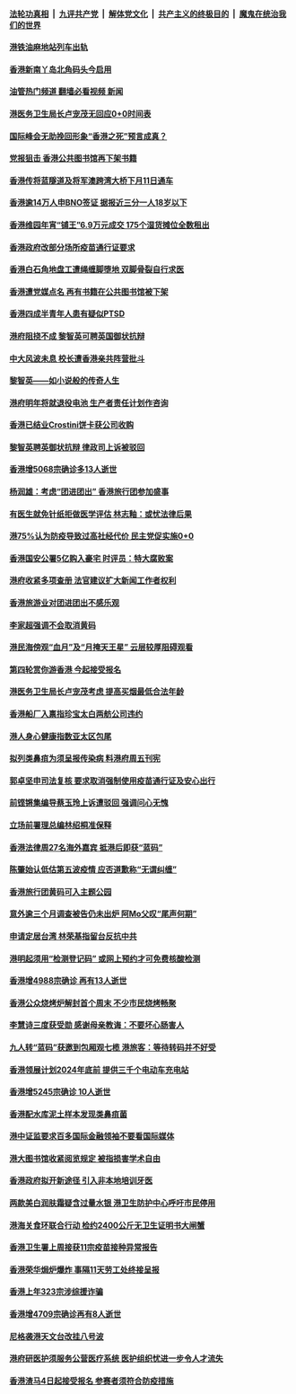 ####  [法轮功真相](../../../../basic/blob/master/README.md?t=11141102) &nbsp;|&nbsp; [九评共产党](../../../../9ping.md/blob/master/README.md?t=11141102) &nbsp;|&nbsp; [解体党文化](../../../../jtdwh.md/blob/master/README.md?t=11141102)  &nbsp;|&nbsp; [共产主义的终极目的](../../../../gczydzjmd.md/blob/master/README.md?t=11141102) &nbsp;|&nbsp; [魔鬼在统治我们的世界](../../../../mgztzwmdsj.md/blob/master/README.md?t=11141102) 

#### [港铁油麻地站列车出轨](../pages/nsc415/n13865262.md?t=11141102) 

#### [香港新南丫岛北角码头今启用](../pages/nsc415/n13865258.md?t=11141102) 

#### [油管热门频道 翻墙必看视频 新闻](http://129.146.143.75:81/youtube.html?11141102)

#### [港医务卫生局长卢宠茂无回应0+0时间表](../pages/nsc415/n13865254.md?t=11141102) 

#### [国际峰会无助挽回形象“香港之死”预言成真？](../pages/nsc415/n13864010.md?t=11141102) 

#### [党报狙击 香港公共图书馆再下架书籍](../pages/nsc415/n13864021.md?t=11141102) 

#### [香港传将蓝隧道及将军澳跨湾大桥下月11日通车](../pages/nsc415/n13863829.md?t=11141102) 

#### [香港逾14万人申BNO签证 据报近三分一人18岁以下](../pages/nsc415/n13863819.md?t=11141102) 

#### [香港维园年宵“铺王”6.9万元成交 175个湿货摊位全数租出](../pages/nsc415/n13863801.md?t=11141102) 

#### [香港政府改部分场所疫苗通行证要求](../pages/nsc415/n13863791.md?t=11141102) 

#### [香港白石角地盘工遭绳缠脚堕地 双脚骨裂自行求医](../pages/nsc415/n13863787.md?t=11141102) 

#### [香港遭党媒点名 再有书籍在公共图书馆被下架](../pages/nsc415/n13863775.md?t=11141102) 

#### [香港四成半青年人患有疑似PTSD](../pages/nsc415/n13863757.md?t=11141102) 

#### [港府阻挠不成 黎智英可聘英国御状抗辩](../pages/nsc415/n13863307.md?t=11141102) 

#### [中大风波未息 校长遭香港亲共阵营批斗](../pages/nsc415/n13863273.md?t=11141102) 

#### [黎智英——如小说般的传奇人生](../pages/nsc415/n13862305.md?t=11141102) 

#### [港府明年将就退役电池 生产者责任计划作咨询](../pages/nsc415/n13862986.md?t=11141102) 

#### [香港已结业Crostini饼卡获公司收购](../pages/nsc415/n13862983.md?t=11141102) 

#### [黎智英聘英御状抗辩 律政司上诉被驳回](../pages/nsc415/n13862982.md?t=11141102) 

#### [香港增5068宗确诊多13人逝世](../pages/nsc415/n13862975.md?t=11141102) 

#### [杨润雄：考虑“团进团出” 香港旅行团参加盛事](../pages/nsc415/n13862963.md?t=11141102) 

#### [有医生就免针纸拒做医学评估 林志釉：或忧法律后果](../pages/nsc415/n13862955.md?t=11141102) 

#### [港75%认为防疫导致过高社经代价 民主党促实施0+0](../pages/nsc415/n13862944.md?t=11141102) 

#### [香港国安公署5亿购入豪宅 时评员：特大腐败案](../pages/nsc415/n13862466.md?t=11141102) 

#### [港府收紧多项查册 法官建议扩大新闻工作者权利](../pages/nsc415/n13862425.md?t=11141102) 

#### [香港旅游业对团进团出不感乐观](../pages/nsc415/n13862235.md?t=11141102) 

#### [李家超强调不会取消黄码](../pages/nsc415/n13862211.md?t=11141102) 

#### [港民海傍观“血月”及“月掩天王星” 云层较厚阻碍观看](../pages/nsc415/n13862189.md?t=11141102) 

#### [第四轮赏你游香港 今起接受报名](../pages/nsc415/n13862177.md?t=11141102) 

#### [港医务卫生局长卢宠茂考虑 提高买烟最低合法年龄](../pages/nsc415/n13862171.md?t=11141102) 

#### [香港船厂入禀指珍宝太白两舫公司违约](../pages/nsc415/n13862166.md?t=11141102) 

#### [港人身心健康指数亚太区包尾](../pages/nsc415/n13862160.md?t=11141102) 

#### [拟列类鼻疽为须呈报传染病 料港府周五刊宪](../pages/nsc415/n13862158.md?t=11141102) 

#### [郭卓坚申司法复核 要求取消强制使用疫苗通行证及安心出行](../pages/nsc415/n13861496.md?t=11141102) 

#### [前铿锵集编导蔡玉玲上诉遭驳回 强调问心无愧](../pages/nsc415/n13861489.md?t=11141102) 

#### [立场前署理总编林绍桐准保释](../pages/nsc415/n13861479.md?t=11141102) 

#### [香港法律周27名海外嘉宾 抵港后即获“蓝码”](../pages/nsc415/n13861473.md?t=11141102) 

#### [陈肇始认低估第五波疫情 应否道歉称“无谓纠缠”](../pages/nsc415/n13861459.md?t=11141102) 

#### [香港旅行团黄码可入主题公园](../pages/nsc415/n13861446.md?t=11141102) 

#### [意外逾三个月调查被告仍未出炉 阿Mo父叹“尾声何期”](../pages/nsc415/n13860825.md?t=11141102) 

#### [申请定居台湾 林荣基指留台反抗中共](../pages/nsc415/n13860817.md?t=11141102) 

#### [港明起须用“检测登记码” 或网上预约才可免费核酸检测](../pages/nsc415/n13860763.md?t=11141102) 

#### [香港增4988宗确诊 再有13人逝世](../pages/nsc415/n13860755.md?t=11141102) 

#### [香港公众烧烤炉解封首个周末 不少市民烧烤畅聚](../pages/nsc415/n13860741.md?t=11141102) 

#### [李慧诗三度获受勋 感谢母亲教诲：不要坏心肠害人](../pages/nsc415/n13860735.md?t=11141102) 

#### [九人转“蓝码”获邀到包厢观七榄 港旅客：等待转码并不好受](../pages/nsc415/n13860726.md?t=11141102) 

#### [香港领展计划2024年底前 提供三千个电动车充电站](../pages/nsc415/n13859169.md?t=11141102) 

#### [香港增5245宗确诊 10人逝世](../pages/nsc415/n13859167.md?t=11141102) 

#### [香港配水库泥土样本发现类鼻疽菌](../pages/nsc415/n13859153.md?t=11141102) 

#### [港中证监要求百多国际金融领袖不要看国际媒体](../pages/nsc415/n13858621.md?t=11141102) 

#### [港大图书馆收紧阅览规定 被指损害学术自由](../pages/nsc415/n13858458.md?t=11141102) 

#### [香港政府拟开新途径 引入非本地培训牙医](../pages/nsc415/n13858299.md?t=11141102) 

#### [两款美白润肤霜疑含过量水银 港卫生防护中心呼吁市民停用](../pages/nsc415/n13858289.md?t=11141102) 

#### [港海关食环联合行动 检约2400公斤无卫生证明书大闸蟹](../pages/nsc415/n13858286.md?t=11141102) 

#### [香港卫生署上周接获11宗疫苗接种异常报告](../pages/nsc415/n13858278.md?t=11141102) 

#### [香港荣华焗炉爆炸 事隔11天劳工处终接呈报](../pages/nsc415/n13858269.md?t=11141102) 

#### [香港上年323宗涉综援诈骗](../pages/nsc415/n13858267.md?t=11141102) 

#### [香港增4709宗确诊再有8人逝世](../pages/nsc415/n13858258.md?t=11141102) 

#### [尼格袭港天文台改挂八号波](../pages/nsc415/n13858249.md?t=11141102) 

#### [港府研医护须服务公营医疗系统 医护组织忧进一步令人才流失](../pages/nsc415/n13857522.md?t=11141102) 

#### [香港渣马4日起接受报名 参赛者须符合防疫措施](../pages/nsc415/n13857510.md?t=11141102) 

<img src='http://gfw-breaker.win/goodnews/indexes/nsc415.md' width='0px' height='0px'/>
